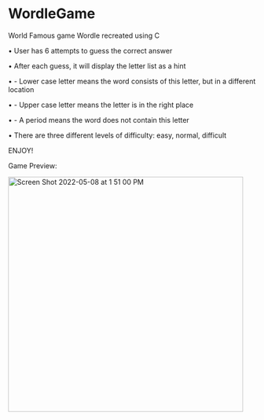 # WordleGame
World Famous game Wordle recreated using C

• User has 6 attempts to guess the correct answer

• After each guess, it will display the letter list as a hint

  • - Lower case letter means the word consists of this letter, but in a different location
  
  • - Upper case letter means the letter is in the right place
  
  • - A period means the word does not contain this letter
  
• There are three different levels of difficulty: easy, normal, difficult

ENJOY!

Game Preview:

<img width="478" alt="Screen Shot 2022-05-08 at 1 51 00 PM" src="https://user-images.githubusercontent.com/51375432/167309501-6a0a9857-0810-4945-9990-4c1536a8601b.png">
